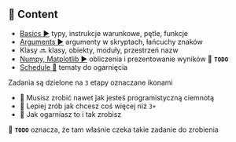 ## 📒 Content

- [Basics ▶️](./basic.md)  typy, instrukcje warunkowe, pętle, funkcje
- [Arguments ▶️](./args.md) argumenty w skryptach, łańcuchy znaków
- Klasy 🔜 klasy, obiekty, moduły, przestrzeń nazw
- [Numpy, Matplotlib ▶️](./np.md) obliczenia i prezentowanie wyników 📌 **`TODO`**
- [Schedule 📑](./todo.md) tematy do ogarnięcia

Zadania są dzielone na `3` etapy oznaczane ikonami

- 🥉 Musisz zrobić nawet jak jesteś programistyczną ciemnotą
- 🥈 Lepiej zrób jak chcesz coś więcej niż `3+`
- 🥇 Jak ogarniasz to i tak zrobisz

📌 **`TODO`** oznacza, że tam właśnie czeka takie zadanie do zrobienia
